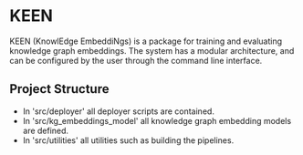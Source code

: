 # KEEN
KEEN (KnowlEdge EmbeddiNgs) is a package for training and evaluating knowledge graph embeddings.
The system has a modular architecture, and can be configured by the user through the command line interface. 

## Project Structure

* In 'src/deployer' all deployer scripts are contained.
* In 'src/kg_embeddings_model' all knowledge graph embedding models are defined.
* In 'src/utilities' all utilities such as building the pipelines.




